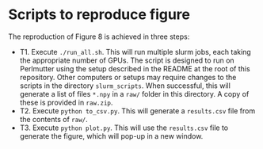 # Scripts to reproduce figure

The reproduction of Figure 8 is achieved in three steps:

- T1. Execute `./run_all.sh`. This will run multiple slurm jobs, each taking the appropriate number of GPUs. The script is designed to run on Perlmutter using the setup described in the README at the root of this repository. Other computers or setups may require changes to the scripts in the directory `slurm_scripts`. When successful, this will generate a list of files `*.npy` in a `raw/` folder in this directory. A copy of these is provided in `raw.zip`.
- T2. Execute `python to_csv.py`. This will generate a `results.csv` file from the contents of `raw/`.
- T3. Execute `python plot.py`. This will use the `results.csv` file to generate the figure, which will pop-up in a new window.
